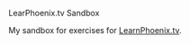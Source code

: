 LearPhoenix.tv Sandbox

My sandbox for exercises for [LearnPhoenix.tv](https://www.learnphoenix.tv/).
